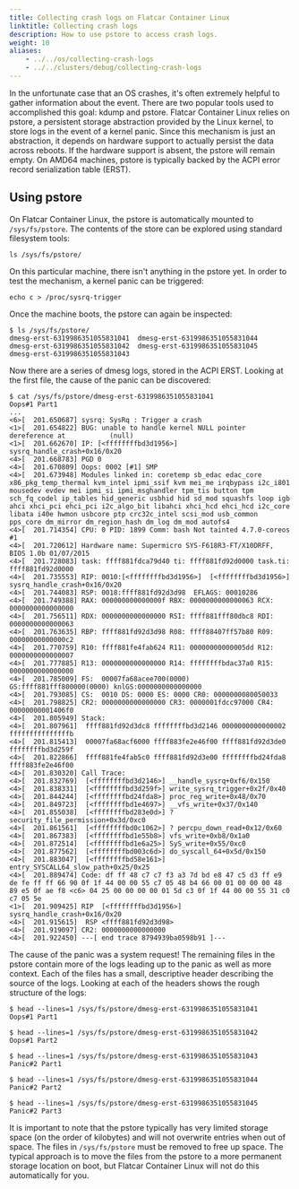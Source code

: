 ```yaml
---
title: Collecting crash logs on Flatcar Container Linux
linktitle: Collecting crash logs
description: How to use pstore to access crash logs.
weight: 10
aliases:
    - ../../os/collecting-crash-logs
    - ../../clusters/debug/collecting-crash-logs
---
```


In the unfortunate case that an OS crashes, it's often extremely helpful to gather information about the event. There are two popular tools used to accomplished this goal: kdump and pstore. Flatcar Container Linux relies on pstore, a persistent storage abstraction provided by the Linux kernel, to store logs in the event of a kernel panic. Since this mechanism is just an abstraction, it depends on hardware support to actually persist the data across reboots. If the hardware support is absent, the pstore will remain empty. On AMD64 machines, pstore is typically backed by the ACPI error record serialization table (ERST).

## Using pstore

On Flatcar Container Linux, the pstore is automatically mounted to `/sys/fs/pstore`. The contents of the store can be explored using standard filesystem tools:

```shell
ls /sys/fs/pstore/
```

On this particular machine, there isn't anything in the pstore yet. In order to test the mechanism, a kernel panic can be triggered:

```shell
echo c > /proc/sysrq-trigger
```

Once the machine boots, the pstore can again be inspected:

```shell
$ ls /sys/fs/pstore/
dmesg-erst-6319986351055831041  dmesg-erst-6319986351055831044
dmesg-erst-6319986351055831042  dmesg-erst-6319986351055831045
dmesg-erst-6319986351055831043
```

Now there are a series of dmesg logs, stored in the ACPI ERST. Looking at the first file, the cause of the panic can be discovered:

```shell
$ cat /sys/fs/pstore/dmesg-erst-6319986351055831041
Oops#1 Part1
...
<6>[  201.650687] sysrq: SysRq : Trigger a crash
<1>[  201.654822] BUG: unable to handle kernel NULL pointer dereference at           (null)
<1>[  201.662670] IP: [<ffffffffbd3d1956>] sysrq_handle_crash+0x16/0x20
<4>[  201.668783] PGD 0 
<4>[  201.670809] Oops: 0002 [#1] SMP
<4>[  201.673948] Modules linked in: coretemp sb_edac edac_core x86_pkg_temp_thermal kvm_intel ipmi_ssif kvm mei_me irqbypass i2c_i801 mousedev evdev mei ipmi_si ipmi_msghandler tpm_tis button tpm sch_fq_codel ip_tables hid_generic usbhid hid sd_mod squashfs loop igb ahci xhci_pci ehci_pci i2c_algo_bit libahci xhci_hcd ehci_hcd i2c_core libata i40e hwmon usbcore ptp crc32c_intel scsi_mod usb_common pps_core dm_mirror dm_region_hash dm_log dm_mod autofs4
<4>[  201.714354] CPU: 0 PID: 1899 Comm: bash Not tainted 4.7.0-coreos #1
<4>[  201.720612] Hardware name: Supermicro SYS-F618R3-FT/X10DRFF, BIOS 1.0b 01/07/2015
<4>[  201.728083] task: ffff881fdca79d40 ti: ffff881fd92d0000 task.ti: ffff881fd92d0000
<4>[  201.735553] RIP: 0010:[<ffffffffbd3d1956>]  [<ffffffffbd3d1956>] sysrq_handle_crash+0x16/0x20
<4>[  201.744083] RSP: 0018:ffff881fd92d3d98  EFLAGS: 00010286
<4>[  201.749388] RAX: 000000000000000f RBX: 0000000000000063 RCX: 0000000000000000
<4>[  201.756511] RDX: 0000000000000000 RSI: ffff881fff80dbc8 RDI: 0000000000000063
<4>[  201.763635] RBP: ffff881fd92d3d98 R08: ffff88407ff57b80 R09: 00000000000000c2
<4>[  201.770759] R10: ffff881fe4fab624 R11: 00000000000005dd R12: 0000000000000007
<4>[  201.777885] R13: 0000000000000000 R14: ffffffffbdac37a0 R15: 0000000000000000
<4>[  201.785009] FS:  00007fa68acee700(0000) GS:ffff881fff800000(0000) knlGS:0000000000000000
<4>[  201.793085] CS:  0010 DS: 0000 ES: 0000 CR0: 0000000080050033
<4>[  201.798825] CR2: 0000000000000000 CR3: 0000001fdcc97000 CR4: 00000000001406f0
<4>[  201.805949] Stack:
<4>[  201.807961]  ffff881fd92d3dc8 ffffffffbd3d2146 0000000000000002 fffffffffffffffb
<4>[  201.815413]  00007fa68acf6000 ffff883fe2e46f00 ffff881fd92d3de0 ffffffffbd3d259f
<4>[  201.822866]  ffff881fe4fab5c0 ffff881fd92d3e00 ffffffffbd24fda8 ffff883fe2e46f00
<4>[  201.830320] Call Trace:
<4>[  201.832769]  [<ffffffffbd3d2146>] __handle_sysrq+0xf6/0x150
<4>[  201.838331]  [<ffffffffbd3d259f>] write_sysrq_trigger+0x2f/0x40
<4>[  201.844244]  [<ffffffffbd24fda8>] proc_reg_write+0x48/0x70
<4>[  201.849723]  [<ffffffffbd1e4697>] __vfs_write+0x37/0x140
<4>[  201.855038]  [<ffffffffbd283e0d>] ? security_file_permission+0x3d/0xc0
<4>[  201.861561]  [<ffffffffbd0c1062>] ? percpu_down_read+0x12/0x60
<4>[  201.867383]  [<ffffffffbd1e55b8>] vfs_write+0xb8/0x1a0
<4>[  201.872514]  [<ffffffffbd1e6a25>] SyS_write+0x55/0xc0
<4>[  201.877562]  [<ffffffffbd003c6d>] do_syscall_64+0x5d/0x150
<4>[  201.883047]  [<ffffffffbd58e161>] entry_SYSCALL64_slow_path+0x25/0x25
<4>[  201.889474] Code: df ff 48 c7 c7 f3 a3 7d bd e8 47 c5 d3 ff e9 de fe ff ff 66 90 0f 1f 44 00 00 55 c7 05 48 b4 66 00 01 00 00 00 48 89 e5 0f ae f8 <c6> 04 25 00 00 00 00 01 5d c3 0f 1f 44 00 00 55 31 c0 c7 05 5e 
<1>[  201.909425] RIP  [<ffffffffbd3d1956>] sysrq_handle_crash+0x16/0x20
<4>[  201.915615]  RSP <ffff881fd92d3d98>
<4>[  201.919097] CR2: 0000000000000000
<4>[  201.922450] ---[ end trace 8794939ba0598b91 ]---
```

The cause of the panic was a system request! The remaining files in the pstore contain more of the logs leading up to the panic as well as more context. Each of the files has a small, descriptive header describing the source of the logs. Looking at each of the headers shows the rough structure of the logs:

```shell
$ head --lines=1 /sys/fs/pstore/dmesg-erst-6319986351055831041
Oops#1 Part1

$ head --lines=1 /sys/fs/pstore/dmesg-erst-6319986351055831042
Oops#1 Part2

$ head --lines=1 /sys/fs/pstore/dmesg-erst-6319986351055831043
Panic#2 Part1

$ head --lines=1 /sys/fs/pstore/dmesg-erst-6319986351055831044
Panic#2 Part2

$ head --lines=1 /sys/fs/pstore/dmesg-erst-6319986351055831045
Panic#2 Part3
```

It is important to note that the pstore typically has very limited storage space (on the order of kilobytes) and will not overwrite entries when out of space. The files in `/sys/fs/pstore` must be removed to free up space. The typical approach is to move the files from the pstore to a more permanent storage location on boot, but Flatcar Container Linux will not do this automatically for you.

